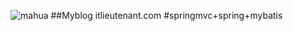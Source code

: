 ![mahua](http://www.itlieutenant.com/images/qrcode_for_wx.jpg)
##Myblog itlieutenant.com
#springmvc+spring+mybatis
